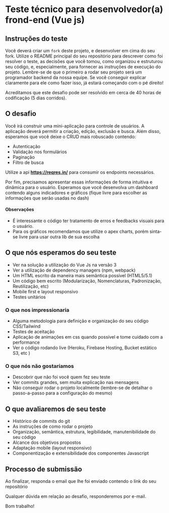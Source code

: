 # Teste técnico para desenvolvedor(a) frond-end (Vue js)

## Instruções do teste

Você deverá criar um `fork` deste projeto, e desenvolver em cima do seu fork. Utilize o README principal do seu repositório para descrever como foi resolver o teste, as decisões que você tomou, como organizou e estruturou seu código, e, especialmente, para fornecer as instruções de execução do projeto. Lembre-se de que o primeiro a rodar seu projeto será um programador backend da nossa equipe. Se você conseguir explicar claramente para ele como fazer isso, já estará começando com o pé direito!

Acreditamos que este desafio pode ser resolvido em cerca de 40 horas de codificação (5 dias corridos).

## O desafio

Você irá construir uma mini-aplicação para controle de usuários. A aplicação deverá permitir a criação, edição, exclusão e busca. Além disso, esperamos que você deixe o CRUD mais robuscado contendo:
- Autenticação
- Validação nos formulários
- Paginação
- Filtro de busca

Utilize a api **https://reqres.in/** para consumir os endpoints necessários.

Por fim, precisamos apresentar essas informações de forma intuitiva e dinâmica para o usuário. Esperamos que você desenvolva um dashboard contendo alguns indicadores e gráficos (fique livre para escolher as informações que serão usadas no dash)

#### Observações
- É interessante o código ter tratamento de erros e feedbacks visuais para o usuário.
- Para os gráficos recomendamos que utilize o apex charts, porém sinta-se livre para usar outra lib de sua escolha

## O que nós esperamos do seu teste
- Ver na solução a utilização do Vue Js na versão 3
- Ver a utilização de dependency managers (npm, webpack)
- Um HTML escrito da maneira mais semântica possível (HTML5/5.1)
- Um código bem escrito (Modularização, Nomenclaturas, Padronização, Reutilização, etc)
- Mobile first e layout responsivo
- Testes unitários

### O que nos impressionaria
- Alguma metodologia para definição e organização do seu código CSS/Tailwind
- Testes de aceitação
- Aplicação de animações em css quando possível e tome cuidado com a performance
- Ver o código rodando live (Heroku, Firebase Hosting, Bucket estático S3, etc )

### O que nós não gostaríamos

- Descobrir que não foi você quem fez seu teste
- Ver commits grandes, sem muita explicação nas mensagens
- Não conseguir rodar o projeto localmente (lembre-se de detalhar o passo-a-passo para a configuração do mesmo)

## O que avaliaremos de seu teste

- Histórico de commits do git
- As instruções de como rodar o projeto
- Organização, semântica, estrutura, legibilidade, manutenibilidade do seu código
- Alcance dos objetivos propostos
- Adaptação mobile (layout responsivo)
- Componentização e extensibilidade dos componentes Javascript

## Processo de submissão

Ao finalizar, responda o email que lhe foi enviado contendo o link do seu repositório

Qualquer dúvida em relação ao desafio, responderemos por e-mail.

Bom trabalho!
